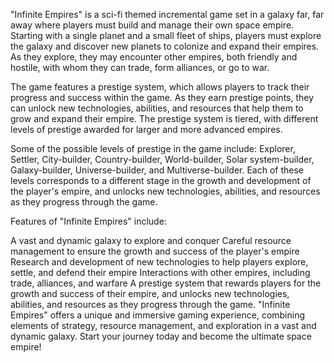 "Infinite Empires" is a sci-fi themed incremental game set in a galaxy far, far away where players must build and manage their own space empire. Starting with a single planet and a small fleet of ships, players must explore the galaxy and discover new planets to colonize and expand their empires. As they explore, they may encounter other empires, both friendly and hostile, with whom they can trade, form alliances, or go to war.

The game features a prestige system, which allows players to track their progress and success within the game. As they earn prestige points, they can unlock new technologies, abilities, and resources that help them to grow and expand their empire. The prestige system is tiered, with different levels of prestige awarded for larger and more advanced empires.

Some of the possible levels of prestige in the game include: Explorer, Settler, City-builder, Country-builder, World-builder, Solar system-builder, Galaxy-builder, Universe-builder, and Multiverse-builder. Each of these levels corresponds to a different stage in the growth and development of the player's empire, and unlocks new technologies, abilities, and resources as they progress through the game.

Features of "Infinite Empires" include:

A vast and dynamic galaxy to explore and conquer
Careful resource management to ensure the growth and success of the player's empire
Research and development of new technologies to help players explore, settle, and defend their empire
Interactions with other empires, including trade, alliances, and warfare
A prestige system that rewards players for the growth and success of their empire, and unlocks new technologies, abilities, and resources as they progress through the game.
"Infinite Empires" offers a unique and immersive gaming experience, combining elements of strategy, resource management, and exploration in a vast and dynamic galaxy. Start your journey today and become the ultimate space empire!

